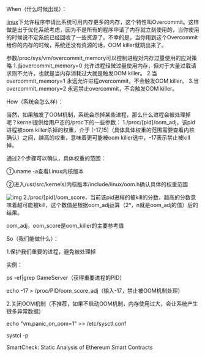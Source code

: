 When（什么时候出现）：

[linux](http://lib.csdn.net/base/linux)下允许程序申请比系统可用内存更多的内存，这个特性叫Overcommit。这样做是出于优化系统考虑，因为不是所有的程序申请了内存就立刻使用的，当你使用的时候说不定系统已经回收了一些资源了。不幸的是，当你用到这个Overcommit给你的内存的时候，系统还没有资源的话，OOM killer就跳出来了。

参数/proc/sys/vm/overcommit_memory可以控制进程对内存过量使用的应对策略
1.当overcommit_memory=0 允许进程轻微过量使用内存，但对于大量过载请求则不允许，也就是当内存消耗过大就是触发OOM killer。
2.当overcommit_memory=1 永远允许进程overcommit，不会触发OOM killer。
3.当overcommit_memory=2 永远禁止overcommit，不会触发OOM killer。

 

How（系统会怎么样）：

当然，如果触发了OOM机制，系统会杀掉某些进程，那么什么进程会被处理掉呢？kernel提供给用户态的/proc下的一些参数：
1./proc/[pid]/oom_adj，该pid进程被oom killer杀掉的权重，介于 [-17,15]（具体具体权重的范围需要查看内核确认）之间，越高的权重，意味着更可能被oom killer选中，-17表示禁止被kill掉。

通过2个步骤可以确认，具体权重的范围：

①uname -a查看Linux内核版本

②进入/usr/src/kernels/内核版本/include/linux/oom.h确认具体的权重范围

![img](http://img.blog.csdn.net/20160725160127732?watermark/2/text/aHR0cDovL2Jsb2cuY3Nkbi5uZXQv/font/5a6L5L2T/fontsize/400/fill/I0JBQkFCMA==/dissolve/70/gravity/SouthEast)
2./proc/[pid]/oom_score，当前该pid进程的被kill的分数，越高的分数意味着越可能被kill，这个数值是根据oom_adj运算（2ⁿ，n就是oom_adj的值）后的结果。

oom_adj，oom_score是oom_killer的主要参考值

 

 

So（我们能做什么）：

1.保护我们重要的进程，避免被处理掉

实例：

ps -ef|grep GameServer（获得重要进程的PID）

echo -17 > /proc/PID/oom_score_adj（输入-17，禁止被OOM机制处理）

2.关闭OOM机制（不推荐，如果不启动OOM机制，内存使用过大，会让系统产生很多异常数据）

echo "vm.panic_on_oom=1" >> /etc/sysctl.conf

systcl -p



SmartCheck: Static Analysis of Ethereum Smart Contracts